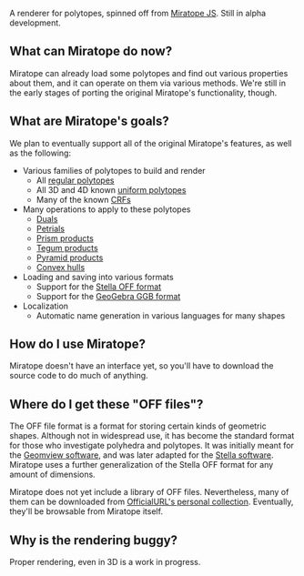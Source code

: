 A renderer for polytopes, spinned off from [Miratope JS](https://github.com/OfficialURL/miratope).
Still in alpha development.

## What can Miratope do now?
Miratope can already load some polytopes and find out various properties
about them, and it can operate on them via various methods. We're still in
the early stages of porting the original Miratope's functionality, though.

## What are Miratope's goals?
We plan to eventually support all of the original Miratope's features,
as well as the following:

* Various families of polytopes to build and render
  * All [regular polytopes](https://polytope.miraheze.org/wiki/Regular_polytope)
  * All 3D and 4D known [uniform polytopes](https://polytope.miraheze.org/wiki/Uniform_polytope)
  * Many of the known [CRFs](https://polytope.miraheze.org/wiki/Convex_regular-faced_polytope)
* Many operations to apply to these polytopes
  * [Duals](https://polytope.miraheze.org/wiki/Dual)
  * [Petrials](https://polytope.miraheze.org/wiki/Petrial)
  * [Prism products](https://polytope.miraheze.org/wiki/Prism_product)
  * [Tegum products](https://polytope.miraheze.org/wiki/Tegum_product)
  * [Pyramid products](https://polytope.miraheze.org/wiki/Pyramid_product)
  * [Convex hulls](https://polytope.miraheze.org/wiki/Convex_hull)
* Loading and saving into various formats
  * Support for the [Stella OFF format](https://www.software3d.com/StellaManual.php?prod=stella4D#import)
  * Support for the [GeoGebra GGB format](https://wiki.geogebra.org/en/Reference:File_Format)
* Localization
  * Automatic name generation in various languages for many shapes

## How do I use Miratope?
Miratope doesn't have an interface yet, so you'll have to download the source code to do much of anything.

## Where do I get these "OFF files"?
The OFF file format is a format for storing certain kinds of geometric shapes.
Although not in widespread use, it has become the standard format for those who investigate polyhedra and polytopes.
It was initially meant for the [Geomview software](https://people.sc.fsu.edu/~jburkardt/data/off/off.html),
and was later adapted for the [Stella software](https://www.software3d.com/StellaManual.php?prod=stella4D#import).
Miratope uses a further generalization of the Stella OFF format for any amount of dimensions.

Miratope does not yet include a library of OFF files. Nevertheless, many of them can be downloaded from
[OfficialURL's personal collection](https://drive.google.com/drive/u/0/folders/1nQZ-QVVBfgYSck4pkZ7he0djF82T9MVy).
Eventually, they'll be browsable from Miratope itself.

## Why is the rendering buggy?
Proper rendering, even in 3D is a work in progress.